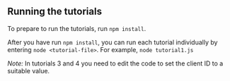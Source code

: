## Running the tutorials

To prepare to run the tutorials, run `npm install`.

After you have run `npm install`, you can run each tutorial individually by entering `node <tutorial-file>`.  For example, `node tutorial1.js`

_Note:_ In tutorials 3 and 4 you need to edit the code to set the client ID to a suitable value.
